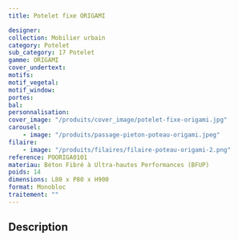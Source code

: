 ```yaml
---
title: Potelet fixe ORIGAMI

designer:
collection: Mobilier urbain
category: Potelet
sub_category: 17 Potelet
gamme: ORIGAMI
cover_undertext:
motifs:
motif_vegetal:
motif_window:
portes:
bal:
personnalisation:
cover_image: "/produits/cover_image/potelet-fixe-origami.jpg"
carousel:
    - image: "/produits/passage-pieton-poteau-origami.jpeg"
filaire:
    - image: "/produits/filaires/filaire-poteau-origami-2.png"
reference: POORIGA0101
materiau: Béton Fibré à Ultra-hautes Performances (BFUP)
poids: 14
dimensions: L80 x P80 x H900
format: Monobloc
traitement: ""
---
```


## Description
